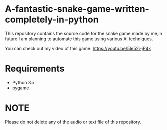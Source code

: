 # A-fantastic-snake-game-written-completely-in-python
This repository contains the source code for the snake game made by me,in future I am planning to automate this game using various AI techniques.


You can check out my video of this game: https://youtu.be/5le52i-jP4k

# Requirements
- Python 3.x
- pygame

# NOTE
Please do not delete any of the audio or text file of this repository.
